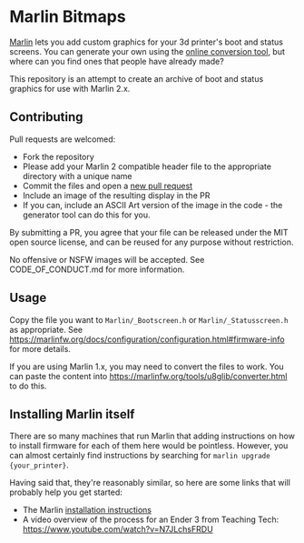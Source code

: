 # Marlin Bitmaps

[Marlin](https://github.com/MarlinFirmware/Marlin) lets you add custom graphics for your 3d printer's boot and status screens. You can generate your own using the [online conversion tool](https://marlinfw.org/tools/u8glib/converter.html), but where can you find ones that people have already made?

This repository is an attempt to create an archive of boot and status graphics for use with Marlin 2.x.

## Contributing

Pull requests are welcomed:

  * Fork the repository
  * Please add your Marlin 2 compatible header file to the appropriate directory with a unique name
  * Commit the files and open a [new pull request](https://github.com/Floppy/Marlin-Bitmaps/pulls)
  * Include an image of the resulting display in the PR
  * If you can, include an ASCII Art version of the image in the code - the generator tool can do this for you.

By submitting a PR, you agree that your file can be released under the MIT open source license, and can be reused for any purpose without restriction.

No offensive or NSFW images will be accepted. See CODE_OF_CONDUCT.md for more information.

## Usage

Copy the file you want to `Marlin/_Bootscreen.h` or `Marlin/_Statusscreen.h` as appropriate. See https://marlinfw.org/docs/configuration/configuration.html#firmware-info for more details.

If you are using Marlin 1.x, you may need to convert the files to work. You can paste the content into https://marlinfw.org/tools/u8glib/converter.html to do this.

## Installing Marlin itself

There are so many machines that run Marlin that adding instructions on how to install firmware for each of them here would be pointless. However, you can almost certainly find instructions by searching for `marlin upgrade {your_printer}`. 

Having said that, they're reasonably similar, so here are some links that will probably help you get started:

 * The Marlin [installation instructions](https://marlinfw.org/docs/basics/install.html)
 * A video overview of the process for an Ender 3 from Teaching Tech: https://www.youtube.com/watch?v=N7JLchsFRDU

